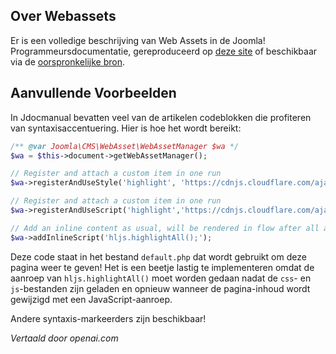 <!-- Filename: J4.x:Web_Assets / Display title: Webactiva  -->

## Over Webassets

Er is een volledige beschrijving van Web Assets in de Joomla! Programmeursdocumentatie, gereproduceerd op [deze site](jdocmanual?article=docus/web-asset-manager/index) of beschikbaar via de [oorspronkelijke bron](https://manual.joomla.org/docs/general-concepts/web-asset-manager/).

## Aanvullende Voorbeelden

In Jdocmanual bevatten veel van de artikelen codeblokken die profiteren van syntaxisaccentuering. Hier is hoe het wordt bereikt:

```php
/** @var Joomla\CMS\WebAsset\WebAssetManager $wa */
$wa = $this->document->getWebAssetManager();

// Register and attach a custom item in one run
$wa->registerAndUseStyle('highlight', 'https://cdnjs.cloudflare.com/ajax/libs/highlight.js/11.9.0/styles/default.min.css', [], [], []);

// Register and attach a custom item in one run
$wa->registerAndUseScript('highlight','https://cdnjs.cloudflare.com/ajax/libs/highlight.js/11.9.0/highlight.min.js', [], [], ['core']);

// Add an inline content as usual, will be rendered in flow after all assets
$wa->addInlineScript('hljs.highlightAll();');
```

Deze code staat in het bestand `default.php` dat wordt gebruikt om deze pagina weer te geven! Het is een beetje lastig te implementeren omdat de aanroep van `hljs.highlightAll()` moet worden gedaan nadat de `css`- en `js`-bestanden zijn geladen en opnieuw wanneer de pagina-inhoud wordt gewijzigd met een JavaScript-aanroep.

Andere syntaxis-markeerders zijn beschikbaar!

*Vertaald door openai.com*

